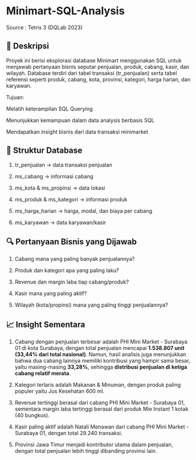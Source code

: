 # Minimart-SQL-Analysis
Source : Tetris 3 (DQLab 2023)

## 📌 Deskripsi

Proyek ini berisi eksplorasi database Minimart menggunakan SQL untuk menjawab pertanyaan bisnis seputar penjualan, produk, cabang, kasir, dan wilayah.
Database terdiri dari tabel transaksi (tr_penjualan) serta tabel referensi seperti produk, cabang, kota, provinsi, kategori, harga harian, dan karyawan.

Tujuan:

Melatih keterampilan SQL Querying

Menunjukkan kemampuan dalam data analysis berbasis SQL

Mendapatkan insight bisnis dari data transaksi minimarket

## 📂 Struktur Database

1. tr_penjualan → data transaksi penjualan

2. ms_cabang → informasi cabang

3. ms_kota & ms_propinsi → data lokasi

4. ms_produk & ms_kategori → informasi produk

5. ms_harga_harian → harga, modal, dan biaya per cabang

6. ms_karyawan → data karyawan/kasir

## 🔍 Pertanyaan Bisnis yang Dijawab

1. Cabang mana yang paling banyak penjualannya?

2. Produk dan kategori apa yang paling laku?

3. Revenue dan margin laba tiap cabang/produk?

4. Kasir mana yang paling aktif?

5. Wilayah (kota/propinsi) mana yang paling tinggi penjualannya?

## 📈 Insight Sementara

1. Cabang dengan penjualan terbesar adalah PHI Mini Market - Surabaya 01 di kota Surabaya, dengan total penjualan mencapai **1.538.807 unit (33,44% dari total nasional)**. Namun, hasil analisis juga menunjukkan bahwa dua cabang lainnya memiliki kontribusi yang hampir sama besar, yaitu masing-masing **33,28%**, sehingga **distribusi penjualan di ketiga cabang relatif merata**.

2. Kategori terlaris adalah Makanan & Minuman, dengan produk paling populer yaitu Jus Kesehatan 600 ml.

3. Revenue tertinggi berasal dari cabang PHI Mini Market - Surabaya 01, sementara margin laba tertinggi berasal dari produk Mie Instant 1 kotak (40 bungkus).

4. Kasir paling aktif adalah Natali Menawan dari cabang PHI Mini Market - Surabaya 01, dengan total 29.240 transaksi.

5. Provinsi Jawa Timur menjadi kontributor utama dalam penjualan, dengan total penjualan lebih tinggi dibanding provinsi lain.
